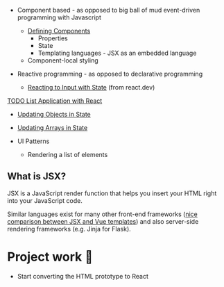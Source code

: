 
- Component based - as opposed to big ball of mud event-driven programming with Javascript
	- [Defining Components](https://react.dev/learn/your-first-component)
		- Properties
		- State 
		- Templating languages - JSX as an embedded language 
	- Component-local styling

- Reactive programming - as opposed to declarative programming
	- [Reacting to Input with State](https://react.dev/learn/reacting-to-input-with-state) (from react.dev)



[TODO List Application with React](https://developer.mozilla.org/en-US/docs/Learn/Tools_and_testing/Client-side_JavaScript_frameworks/React_components)


- [Updating Objects in State](https://react.dev/learn/updating-objects-in-state)
- [Updating Arrays in State](https://react.dev/learn/updating-arrays-in-state)

- UI Patterns
	- Rendering a list of elements 

## What is JSX?

JSX is a JavaScript render function that helps you insert your HTML right into your JavaScript code. 

Similar languages exist for many other front-end frameworks ([nice comparison between JSX and Vue templates](https://www.freecodecamp.org/news/reacts-jsx-vs-vue-s-templates-a-showdown-on-the-front-end-b00a70470409/)) and also server-side rendering frameworks (e.g. Jinja for Flask).




# Project work 👬
- Start converting the HTML prototype to React



